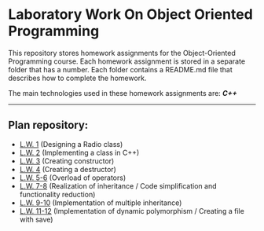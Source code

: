 # Laboratory Work On Object Oriented Programming

This repository stores homework assignments for the Object-Oriented Programming course. Each homework assignment is stored in a separate folder that has a number. Each folder contains a README.md file that describes how to complete the homework.


The main technologies used in these homework assignments are: ___C++___

___

## Plan repository:

- [L.W. 1](./L.W.%201/) (Designing a Radio class)
- [L.W. 2](./L.W.%202/) (Implementing a class in C++)
- [L.W. 3](./L.W.%203/) (Creating constructor)
- [L.W. 4](./L.W.%204/) (Creating a destructor)
- [L.W. 5-6](./L.W.%205-6/) (Overload of operators)
- [L.W. 7-8](./L.W.%207-8/) (Realization of inheritance / Code simplification and functionality reduction)
- [L.W. 9-10](./L.W.%209-10/) (Implementation of multiple inheritance)
- [L.W. 11-12](./L.W.%2011-12/) (Implementation of dynamic polymorphism / Creating a file with save)